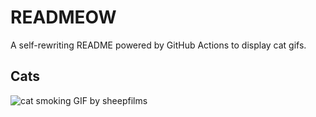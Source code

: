 # READMEOW

A self-rewriting README powered by GitHub Actions to display cat gifs.

## Cats

![cat smoking GIF by sheepfilms](https://media2.giphy.com/media/l0ExdMHUDKteztyfe/200.gif?cid=9acd02da3pj765qh87qemqt738lc32tlkwuvci8kcbusq4i6&ep=v1_gifs_search&rid=200.gif&ct=g)
